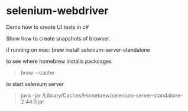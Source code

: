 # selenium-webdriver

Demo how to create UI tests in c#

Show how to create snapshots of browser.



if running on mac:
brew install selenium-server-standalone

to see where homebrew installs packcages
> brew --cache

to start selenium server
> java -jar /Library/Caches/Homebrew/selenium-server-standalone-2.44.0.jar